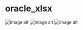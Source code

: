 # oracle_xlsx

![Image alt](https://github.com/mrprogre/oracle_xlsx/blob/master/gui.png)
![Image alt](https://github.com/mrprogre/oracle_xlsx/blob/master/gui_2.png)
![Image alt](https://github.com/mrprogre/oracle_xlsx/blob/master/result.png)
